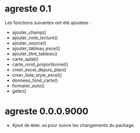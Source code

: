 # agreste 0.1

Les fonctions suivantes ont été ajoutées :

-   ajouter_champ()
-   ajouter_note_lecture()
-   ajouter_source()
-   ajouter_tableau_excel()
-   ajouter_titre_tableau()
-   carte_aplat()
-   carte_rond_proportionnel()
-   creer_excel_depuis_plan()
-   creer_liste_style_excel()
-   donnees_fond_carte()
-   formater_auto()
-   geler()

# agreste 0.0.0.9000

-   Ajout de `NEWS.md` pour suivre les changements du package.

